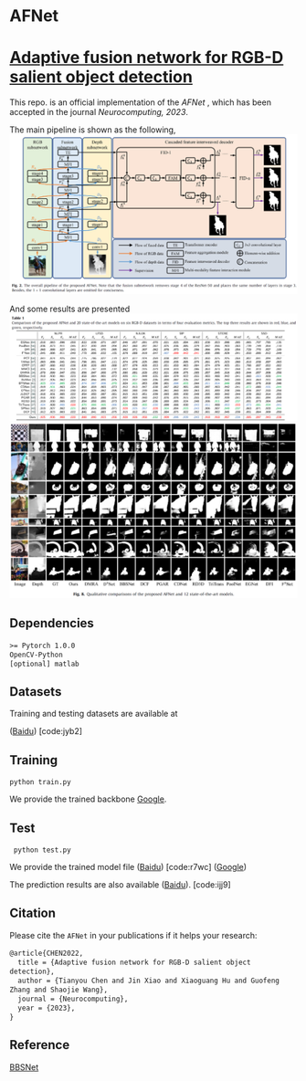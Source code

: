 # AFNet
# [Adaptive fusion network for RGB-D salient object detection](https://doi.org/10.1016/j.neucom.2022.12.004)

This repo. is an official implementation of the *AFNet* , which has been accepted in the journal *Neurocomputing, 2023*. 

The main pipeline is shown as the following, 
![AFNet](figures/network.png)

And some results are presented
![quantitative results](figures/results.png)
![qualitative results](figures/results2.png)

## Dependencies 
```
>= Pytorch 1.0.0
OpenCV-Python
[optional] matlab
```

## Datasets
Training and testing datasets are available at 

([Baidu](https://pan.baidu.com/s/1FfUyjr_rUo4ek8pp0DzvDw)) [code:jyb2]

## Training
```
python train.py
```
We provide the trained backbone [Google](https://drive.google.com/file/d/1iIEEkyOhw1i3tPXiVW7OMf-0sTKLu0pT/view?usp=sharing).

## Test
```
 python test.py
```
We provide the trained model file ([Baidu](https://pan.baidu.com/s/1j5pGbXzQ1Jpp_1-FJi6UvA)) [code:r7wc] ([Google](https://drive.google.com/file/d/1ZLhYKFrke1paKryssQJTmcvs9WPEfQGU/view?usp=share_link))

The prediction results are also available ([Baidu](https://pan.baidu.com/s/1WoY4dNgqOL3O4Sa9TXa3VQ)). [code:ijj9]


## Citation
Please cite the `AFNet` in your publications if it helps your research:
```
@article{CHEN2022,
  title = {Adaptive fusion network for RGB-D salient object detection},
  author = {Tianyou Chen and Jin Xiao and Xiaoguang Hu and Guofeng Zhang and Shaojie Wang},
  journal = {Neurocomputing},
  year = {2023},
}
```
## Reference
[BBSNet](https://github.com/zyjwuyan/BBS-Net)
